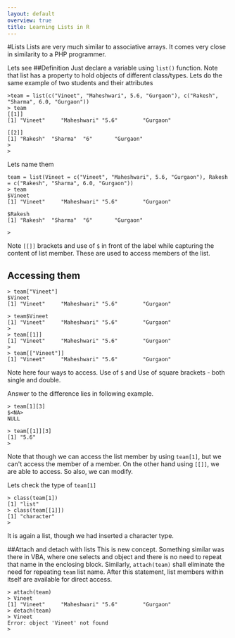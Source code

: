 ```yaml
---
layout: default
overview: true
title: Learning Lists in R
---
```


#Lists
Lists are very much similar to associative arrays. It comes very close in similarity to a PHP programmer.

Lets see
##Definition
Just declare a variable using ``list()`` function. Note that list has a property to hold objects of different class/types. Lets do the same example of two students and their attributes
```
>team = list(c("Vineet", "Maheshwari", 5.6, "Gurgaon"), c("Rakesh", "Sharma", 6.0, "Gurgaon"))
> team
[[1]]
[1] "Vineet"     "Maheshwari" "5.6"        "Gurgaon"   

[[2]]
[1] "Rakesh"  "Sharma"  "6"       "Gurgaon"
> 
> 
```
Lets name them
```
team = list(Vineet = c("Vineet", "Maheshwari", 5.6, "Gurgaon"), Rakesh = c("Rakesh", "Sharma", 6.0, "Gurgaon"))
> team
$Vineet
[1] "Vineet"     "Maheshwari" "5.6"        "Gurgaon"   

$Rakesh
[1] "Rakesh"  "Sharma"  "6"       "Gurgaon"

> 
```

Note ``[[]]`` brackets and use of ``$`` in front of the label while capturing the content of list member. These are used to access members of the list.

## Accessing them
```
> team["Vineet"]
$Vineet
[1] "Vineet"     "Maheshwari" "5.6"        "Gurgaon"   

> team$Vineet
[1] "Vineet"     "Maheshwari" "5.6"        "Gurgaon"   
> 
> team[[1]]
[1] "Vineet"     "Maheshwari" "5.6"        "Gurgaon"   
>
> team[["Vineet"]]
[1] "Vineet"     "Maheshwari" "5.6"        "Gurgaon"   

```
Note here four ways to access. Use of ``$`` and Use of square brackets - both single and double.

Answer to the difference lies in following example.
```
> team[1][3]
$<NA>
NULL

> team[[1]][3]
[1] "5.6"
> 
```
Note that though we can access the list member by using ``team[1]``, but we can't access the member of a member. On the other hand using ``[[]]``, we are able to access. So also, we can modify.

Lets check the type of ``team[1]``
```
> class(team[1])
[1] "list"
> class(team[[1]])
[1] "character"
> 
```
It is again a list, though we had inserted a character type.

##Attach and detach with lists
This is new concept. Something similar was there in VBA, where one selects and object and there is no need to repeat that name in the enclosing block. Similarly, ``attach(team)`` shall eliminate the need for repeating ``team`` list name. After this statement, list members within itself are available for direct access.
```
> attach(team)
> Vineet
[1] "Vineet"     "Maheshwari" "5.6"        "Gurgaon"   
> detach(team)
> Vineet
Error: object 'Vineet' not found
> 
```

